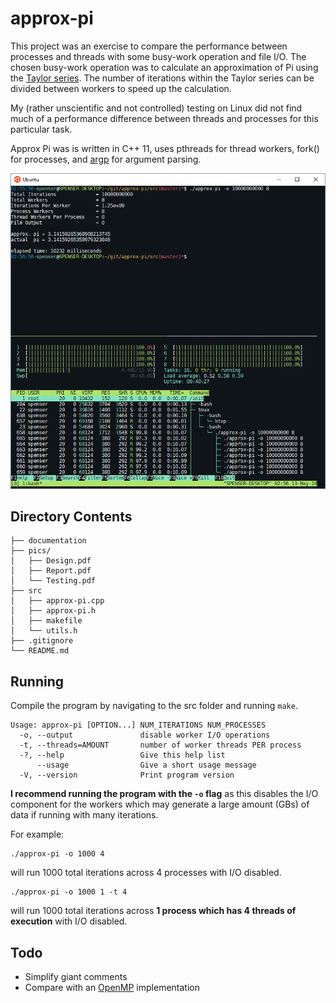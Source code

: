 # approx-pi
This project was an exercise to compare the performance between processes and threads with some busy-work operation and file I/O. The chosen busy-work operation was to calculate an approximation of Pi using the [Taylor series](https://www.math.hmc.edu/funfacts/ffiles/30001.1-3.shtml). The number of iterations within the Taylor series can be divided between workers to speed up the calculation.

My (rather unscientific and not controlled) testing on Linux did not find much of a performance difference between threads and processes for this particular task.

Approx Pi was is written in C++ 11, uses pthreads for thread workers, fork() for processes, and [argp](https://www.gnu.org/software/libc/manual/html_node/Argp.html) for argument parsing. 

![approx-pi](https://github.com/spenserlee/approx-pi/blob/master/documentation/pics/approx-pi.PNG)

## Directory Contents
	├── documentation
	├── pics/
	│   ├── Design.pdf
	│   ├── Report.pdf
	│   └── Testing.pdf
	├── src
	│   ├── approx-pi.cpp
	│   ├── approx-pi.h
	│   ├── makefile
	│   └── utils.h
	├── .gitignore
	└── README.md

## Running
Compile the program by navigating to the src folder and running `make`.

	Usage: approx-pi [OPTION...] NUM_ITERATIONS NUM_PROCESSES
	  -o, --output               disable worker I/O operations
	  -t, --threads=AMOUNT       number of worker threads PER process
	  -?, --help                 Give this help list
	      --usage                Give a short usage message
	  -V, --version              Print program version

**I recommend running the program with the `-o` flag** as this disables the I/O component for the workers which may generate a large amount (GBs) of data if  running with many iterations.

For example:

    ./approx-pi -o 1000 4
will run 1000 total iterations across 4 processes with I/O disabled.

    ./approx-pi -o 1000 1 -t 4
will run 1000 total iterations across **1 process which has 4 threads of execution** with I/O disabled.


## Todo
 - Simplify giant comments
 - Compare with an [OpenMP](https://bisqwit.iki.fi/story/howto/openmp/#IntroductionToOpenmpInC) implementation
